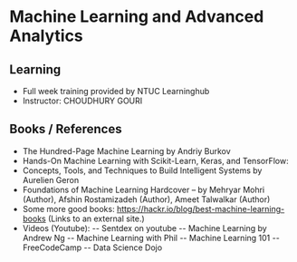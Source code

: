 # Machine Learning and Advanced Analytics

## Learning
- Full week training provided by NTUC Learninghub
- Instructor: CHOUDHURY GOURI

## Books / References
- The Hundred-Page Machine Learning by Andriy Burkov
- Hands-On Machine Learning with Scikit-Learn, Keras, and TensorFlow:
- Concepts, Tools, and Techniques to Build Intelligent Systems by Aurelien Geron
- Foundations of Machine Learning Hardcover – by Mehryar Mohri (Author), Afshin Rostamizadeh (Author), Ameet Talwalkar (Author)
- Some more good books: https://hackr.io/blog/best-machine-learning-books (Links to an external site.)
- Videos (Youtube):
-- Sentdex on youtube
-- Machine Learning by Andrew Ng
-- Machine Learning with Phil
-- Machine Learning 101
-- FreeCodeCamp
-- Data Science Dojo
